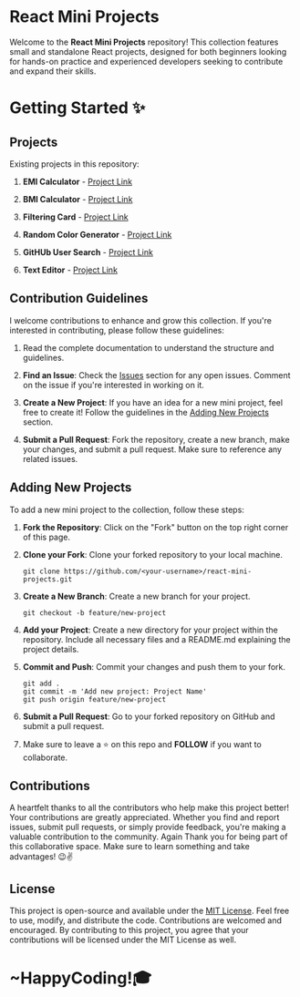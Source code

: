 # React Mini Projects

Welcome to the **React Mini Projects** repository! This collection features small and standalone React projects, designed for both beginners looking for hands-on practice and experienced developers seeking to contribute and expand their skills.

# Getting Started ✨

## Projects

Existing projects in this repository:

1. **EMI Calculator** - [Project Link](https://github.com/PranabKumarSahoo/react-mini-projects/tree/master/src/EMICalculator)

2. **BMI Calculator** - [Project Link](https://github.com/PranabKumarSahoo/react-mini-projects/tree/master/src/BMICalcalator)

3. **Filtering Card** - [Project Link](https://github.com/PranabKumarSahoo/react-mini-projects/tree/master/src/Filter)

4. **Random Color Generator** - [Project Link](https://github.com/PranabKumarSahoo/react-mini-projects/tree/master/src/RandomColorGenerator)

5. **GitHUb User Search** - [Project Link](https://github.com/PranabKumarSahoo/react-mini-projects/tree/master/src/GitHubUserSearch)

6. **Text Editor** - [Project Link](https://github.com/PranabKumarSahoo/react-mini-projects/tree/master/src/TextEditor)

## Contribution Guidelines

I welcome contributions to enhance and grow this collection. If you're interested in contributing, please follow these guidelines:

1. Read the complete documentation to understand the structure and guidelines.

2. **Find an Issue**: Check the [Issues](https://github.com/PranabKumarSahoo/react-mini-projects/issues) section for any open issues. Comment on the issue if you're interested in working on it.

3. **Create a New Project**: If you have an idea for a new mini project, feel free to create it! Follow the guidelines in the [Adding New Projects](#adding-new-projects) section.

4. **Submit a Pull Request**: Fork the repository, create a new branch, make your changes, and submit a pull request. Make sure to reference any related issues.

## Adding New Projects

To add a new mini project to the collection, follow these steps:

1. **Fork the Repository**: Click on the "Fork" button on the top right corner of this page.

2. **Clone your Fork**: Clone your forked repository to your local machine.

   ```
   git clone https://github.com/<your-username>/react-mini-projects.git
   ```
   
3. **Create a New Branch**: Create a new branch for your project.

   ```
   git checkout -b feature/new-project
   ```

4. **Add your Project**: Create a new directory for your project within the repository. Include all necessary files and a README.md explaining the project details.

5. **Commit and Push**: Commit your changes and push them to your fork.

   ```
   git add .
   git commit -m 'Add new project: Project Name'
   git push origin feature/new-project

   ```
6. **Submit a Pull Request**: Go to your forked repository on GitHub and submit a pull request.

7. Make sure to leave a ⭐ on this repo and **FOLLOW** if you want to collaborate.

## Contributions

A heartfelt thanks to all the contributors who help make this project better! Your contributions are greatly appreciated. Whether you find and report issues, submit pull requests, or simply provide feedback, you're making a valuable contribution to the community. Again Thank you for being part of this collaborative space. Make sure to learn something and take advantages! 😉✌️

## License

This project is open-source and available under the [MIT License](LICENSE). Feel free to use, modify, and distribute the code. Contributions are welcomed and encouraged. By contributing to this project, you agree that your contributions will be licensed under the MIT License as well.

# ~HappyCoding!🎓

